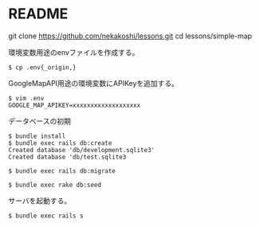 # README

git clone https://github.com/nekakoshi/lessons.git
cd lessons/simple-map


環境変数用途のenvファイルを作成する。

```
$ cp .env{_origin,}
```

GoogleMapAPI用途の環境変数にAPIKeyを追加する。

```
$ vim .env 
GOOGLE_MAP_APIKEY=xxxxxxxxxxxxxxxxxxx
```

データベースの初期

```
$ bundle install 
$ bundle exec rails db:create
Created database 'db/development.sqlite3'
Created database 'db/test.sqlite3

$ bundle exec rails db:migrate

$ bundle exec rake db:seed
```

サーバを起動する。
```
$ bundle exec rails s 
```
